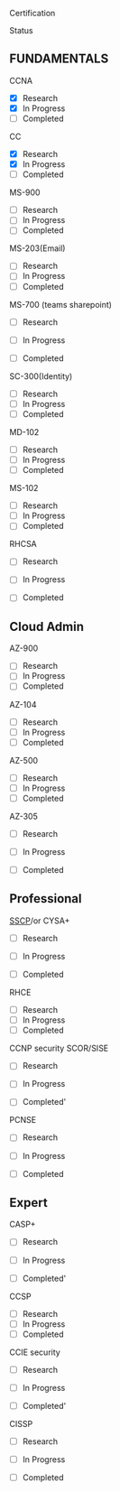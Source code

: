 

Certification

Status

## FUNDAMENTALS


CCNA

- [x] Research
- [x] In Progress
- [ ] Completed

CC
- [x] Research
- [x] In Progress
- [ ] Completed

MS-900
- [ ] Research
- [ ] In Progress
- [ ] Completed

MS-203(Email)
- [ ] Research
- [ ] In Progress
- [ ] Completed

MS-700 (teams sharepoint)
- [ ] Research
- [ ] In Progress
- [ ] Completed


SC-300(Identity)
- [ ] Research
- [ ] In Progress
- [ ] Completed

MD-102
- [ ] Research
- [ ] In Progress
- [ ] Completed

MS-102

- [ ] Research
- [ ] In Progress
- [ ] Completed

RHCSA
- [ ] Research
- [ ] In Progress
- [ ] Completed


## Cloud Admin 


AZ-900
- [ ] Research
- [ ] In Progress
- [ ] Completed

AZ-104
- [ ] Research
- [ ] In Progress
- [ ] Completed

AZ-500
- [ ] Research
- [ ] In Progress
- [ ] Completed

AZ-305
- [ ] Research
- [ ] In Progress
- [ ] Completed


## Professional

[SSCP](https://www.isc2.org/Certifications/SSCP)/or CYSA+
- [ ] Research
- [ ] In Progress
- [ ] Completed


RHCE
- [ ] Research
- [ ] In Progress
- [ ] Completed

CCNP security SCOR/SISE

- [ ] Research
- [ ] In Progress
- [ ] Completed'


PCNSE
- [ ] Research
- [ ] In Progress
- [ ] Completed





## Expert

CASP+
- [ ] Research
- [ ] In Progress
- [ ] Completed'


CCSP
- [ ] Research
- [ ] In Progress
- [ ] Completed

CCIE security

- [ ] Research
- [ ] In Progress
- [ ] Completed'


CISSP
- [ ] Research
- [ ] In Progress
- [ ] Completed




